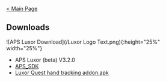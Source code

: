 [< Main Page](https://github.com/guiglass/LUXOR/blob/gh-pages/index.md)

## Downloads

![APS Luxor Download](/Luxor Logo Text.png){:height="25%" width="25%"}

- APS Luxor (beta) V3.2.0
- [APS_SDK](https://github.com/guiglass/LUXOR/blob/gh-pages/APS_SDK.unitypackage?raw=true)
- [Luxor Quest hand tracking addon.apk](http://www.mediafire.com/file/9b3fdc1n5i9v4n4/Luxor_Quest_finger_tracking.apk/file)

